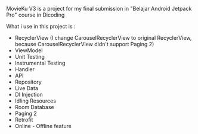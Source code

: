 MovieKu V3 is a project for my final submission in "Belajar Android Jetpack Pro" course in Dicoding

What i use in this project is :
- RecyclerView (I change CarouselRecyclerView to original RecyclerView, because CarouselRecyclerView didn't support Paging 2)
- ViewModel
- Unit Testing
- Instrumental Testing
- Handler
- API
- Repository
- Live Data
- DI Injection
- Idling Resources
- Room Database
- Paging 2
- Retrofit
- Online - Offline feature
